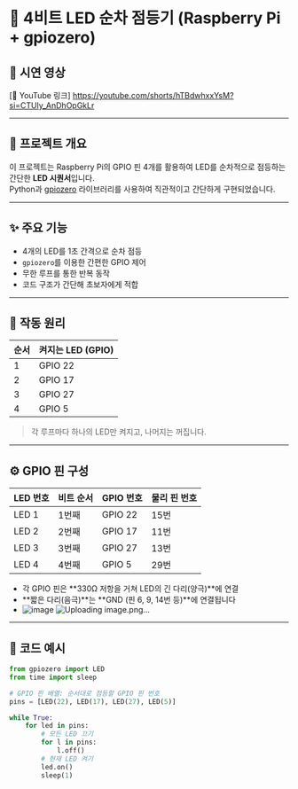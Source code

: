 
# 🔁 4비트 LED 순차 점등기 (Raspberry Pi + gpiozero)

## 🎥 시연 영상  
[🔗 YouTube 링크] https://youtube.com/shorts/hTBdwhxxYsM?si=CTUly_AnDhOpGkLr

---

## 🧾 프로젝트 개요  
이 프로젝트는 Raspberry Pi의 GPIO 핀 4개를 활용하여 LED를 순차적으로 점등하는 간단한 **LED 시퀀서**입니다.  
Python과 [gpiozero](https://gpiozero.readthedocs.io/) 라이브러리를 사용하여 직관적이고 간단하게 구현되었습니다.

---

## ✨ 주요 기능
- 4개의 LED를 1초 간격으로 순차 점등
- `gpiozero`를 이용한 간편한 GPIO 제어
- 무한 루프를 통한 반복 동작
- 코드 구조가 간단해 초보자에게 적합

---

## 🧠 작동 원리

| 순서 | 켜지는 LED (GPIO) |
|------|------------------|
| 1    | GPIO 22          |
| 2    | GPIO 17          |
| 3    | GPIO 27          |
| 4    | GPIO 5           |

> 각 루프마다 하나의 LED만 켜지고, 나머지는 꺼집니다.

---

## ⚙️ GPIO 핀 구성

| LED 번호 | 비트 순서 | GPIO 번호 | 물리 핀 번호 |
|----------|-----------|-------------|----------------|
| LED 1    | 1번째      | GPIO 22    | 15번          |
| LED 2    | 2번째      | GPIO 17    | 11번          |
| LED 3    | 3번째      | GPIO 27    | 13번          |
| LED 4    | 4번째      | GPIO 5     | 29번          |

- 각 GPIO 핀은 **330Ω 저항을 거쳐 LED의 긴 다리(양극)**에 연결
- **짧은 다리(음극)**는 **GND (핀 6, 9, 14번 등)**에 연결됩니다
- ![image](https://github.com/user-attachments/assets/70fc3376-afe2-40df-b0a2-7e1f98f31d7e)
![Uploading image.png…]()



---

## 🐍 코드 예시

```python
from gpiozero import LED
from time import sleep

# GPIO 핀 배열: 순서대로 점등할 GPIO 핀 번호
pins = [LED(22), LED(17), LED(27), LED(5)]

while True:
    for led in pins:
        # 모든 LED 끄기
        for l in pins:
            l.off()
        # 현재 LED 켜기
        led.on()
        sleep(1)
